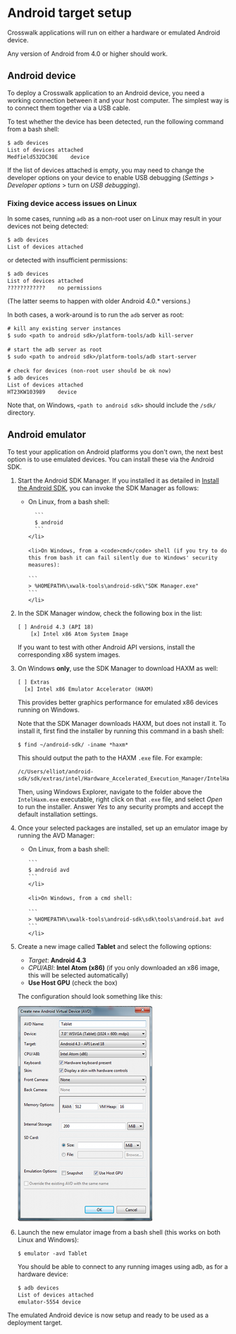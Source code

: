# Android target setup

Crosswalk applications will run on either a hardware or emulated Android device.

Any version of Android from 4.0 or higher should work.

## Android device

To deploy a Crosswalk application to an Android device, you need a working connection between it and your host computer. The simplest way is to connect them together via a USB cable.

To test whether the device has been detected, run the following command from a bash shell:

    $ adb devices
    List of devices attached
    Medfield532DC30E	device

If the list of devices attached is empty, you may need to change the developer options on your device to enable USB debugging (*Settings* &gt; *Developer options* &gt; turn on *USB debugging*).

### Fixing device access issues on Linux

In some cases, running `adb` as a non-root user on Linux may result in your devices not being detected:

    $ adb devices
    List of devices attached

or detected with insufficient permissions:

    $ adb devices
    List of devices attached
    ????????????	no permissions

(The latter seems to happen with older Android 4.0.* versions.)

In both cases, a work-around is to run the `adb` server as root:

    # kill any existing server instances
    $ sudo <path to android sdk>/platform-tools/adb kill-server

    # start the adb server as root
    $ sudo <path to android sdk>/platform-tools/adb start-server

    # check for devices (non-root user should be ok now)
    $ adb devices
    List of devices attached
    HT23KW103989	device

Note that, on Windows, `<path to android sdk>` should include the `/sdk/` directory.

## Android emulator

To test your application on Android platforms you don't own, the next best option is to use emulated devices. You can install these via the Android SDK.

<ol>

<li>
  <p>Start the Android SDK Manager. If you installed it as detailed in <a href="#Install-the-Android-SDK">Install the Android SDK</a>, you can invoke the SDK Manager as follows:</p>

  <ul>
    <li>
      <p>On Linux, from a bash shell:

      ```
      $ android
      ```
    </li>

    <li>On Windows, from a <code>cmd</code> shell (if you try to do this from bash it can fail silently due to Windows' security measures):

    ```
    > %HOMEPATH%\xwalk-tools\android-sdk\"SDK Manager.exe"
    ```
    </li>
  </ul>
</li>

<li>
  <p>In the SDK Manager window, check the following box in the list:</p>

  ```
  [ ] Android 4.3 (API 18)
      [x] Intel x86 Atom System Image
  ```

  <p>If you want to test with other Android API versions, install the corresponding x86 system images.</p>
</li>

<li>
  <p>On Windows <strong>only</strong>, use the SDK Manager to download HAXM as well:</p>

  ```
  [ ] Extras
    [x] Intel x86 Emulator Accelerator (HAXM)
  ```

  <p>This provides better graphics performance for emulated x86 devices running on Windows.</p>

  <p>Note that the SDK Manager downloads HAXM, but does not install it. To install it, first find the installer by running this command in a bash shell:</p>

  ```
  $ find ~/android-sdk/ -iname *haxm*
  ```

  <p>This should output the path to the HAXM <code>.exe</code> file. For example:</p>

  ```
  /c/Users/elliot/android-sdk/sdk/extras/intel/Hardware_Accelerated_Execution_Manager/IntelHaxm.exe
  ```

  <p>Then, using Windows Explorer, navigate to the folder above the <code>IntelHaxm.exe</code> executable, right click on that <code>.exe</code> file, and select <em>Open</em> to run the installer. Answer <em>Yes</em> to any security prompts and accept the default installation settings.</p>
</li>

<li>
  <p>Once your selected packages are installed, set up an emulator image by running the AVD Manager:</p>

  <ul>
    <li>On Linux, from a bash shell:

    ```
    $ android avd
    ```
    </li>

    <li>On Windows, from a cmd shell:

    ```
    > %HOMEPATH%\xwalk-tools\android-sdk\sdk\tools\android.bat avd
    ```
    </li>
  </ul>
</li>

<li>
  <p>Create a new image called <strong>Tablet</strong> and select the following options:</p>

  <ul>
    <li><em>Target</em>: <strong>Android 4.3</strong></li>
    <li><em>CPU/ABI</em>: <strong>Intel Atom (x86)</strong> (if you only downloaded an x86 image, this will be selected automatically)</li>
    <li><strong>Use Host GPU</strong> (check the box)</li>
  </ul>

  <p>The configuration should look something like this:</p>

  <p><img src='assets/emulator.png'></p>
</li>

<li>
  <p>Launch the new emulator image from a bash shell (this works on both Linux and Windows):</p>

  ```
  $ emulator -avd Tablet
  ```

  <p>You should be able to connect to any running images using adb, as for a hardware device:</p>

  ```
  $ adb devices
  List of devices attached
  emulator-5554	device
  ```
</li>

</ol>

The emulated Android device is now setup and ready to be used as a deployment target.
